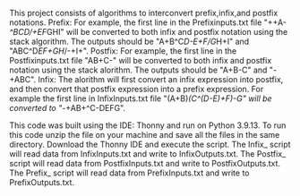 This project consists of algorithms to interconvert prefix,infix,and postfix notations.
Prefix: For example, the first line in the Prefixinputs.txt file "++A-*^BCD/+EF*GHI" will be converted to both infix and postfix notation using the stack algorithm. The outputs should be "A+B^C*D-E+F/G*H+I" and "ABC^D*EF+GH*/-+I+".
Postfix: For example, the first line in the Postfixinputs.txt file "AB+C-" will be converted to both infix and postfix notation using the stack alorithm. The outputs should be "A+B-C" and "-+ABC".
Infix: The alorithm will first convert an infix expression into postfix, and then convert that postfix expression into a prefix expression. For example the first line in InfixInputs.txt file "(A+B)*(C^(D-E)+F)-G" will be converted to "-*+AB+^C-DEFG".

This code was built using the IDE: Thonny and run on Python 3.9.13. To run this code unzip the file on your machine and save all the files in the same directory. Download the Thonny IDE and execute the script.
The Infix_ script will read data from InfixInputs.txt and write to InfixOutputs.txt.
The Postfix_ script will read data from PostfixInputs.txt and write to PostfixOutputs.txt.
The Prefix_ script will read data from PrefixInputs.txt and write to PrefixOutputs.txt.

